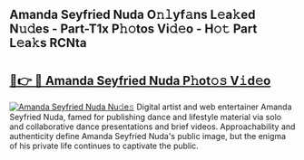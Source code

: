 ## Amanda Seyfried Nuda O𝚗𝚕yf𝚊ns L𝚎a𝚔ed N𝚞𝚍es - Part-T1x P𝚑𝚘tos Vi𝚍𝚎o - H𝚘𝚝 Part L𝚎a𝚔s RCNta

# <h2><a href="http://kf8v9w.oniu.top/?m=Amanda+Seyfried+Nuda">🔗👉 🔴 Amanda Seyfried Nuda P𝚑ot𝚘𝚜 V𝚒d𝚎o</a></h2>

[![Amanda Seyfried Nuda Nu𝚍e𝚜](https://i.imgur.com/0qMVB7G.gif)](http://kf8v9w.oniu.top/?m=Amanda+Seyfried+Nuda)
Digital artist and web entertainer Amanda Seyfried Nuda, famed for publishing dance and lifestyle material via solo and collaborative dance presentations and brief videos. Approachability and authenticity define Amanda Seyfried Nuda's public image, but the enigma of his private life continues to captivate the public.  
